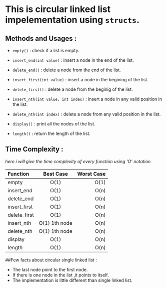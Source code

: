 # This is **circular linked list** impelementation using `structs`.

## Methods and Usages :

* ```empty()``` : check if a list is empty.

* ```insert_end(int value)``` : insert a node in the end of the list.

* ```delete_end()``` : delete a node from the end of the list.

* ```insert_first(int value)``` : insert a node in the begining of the list.

* ```delete_first()``` : delete a node from the beginig of the list.

* ```insert_nth(int value, int index)``` : insert a node in any valid position in the list.

* ```delete_nth(int index)``` : delete a node from any valid position in the list. 

* ```display()``` : print all the nodes of the list.

* ```length()``` : return the length of the list.

## Time Complexity :
*here i will give the time complexity of every function using 'O' notation*

| Function      |   Best Case     | Worst Case    |
| :---          |     :---:       |          ---: |
| empty         | O(1)            | O(1)          |
| insert_end    | O(1)            | O(n)          |
| delete_end    | O(1)            | O(n)          |  
| insert_first  | O(1)            | O(n)          |
| delete_first  | O(1)            | O(n)          | 
| insert_nth    | O(1) 1th node   | O(n)          |
| delete_nth    | O(1) 1th node   | O(n)          |
| display       | O(1)            | O(n)          |
| length        | O(1)            | O(n)          |


##Few facts about circular single linked list : 
- The last node point to the first node.
- If there is one node in the list ,it points to itself.
- The implementation is little different than single linked list.








